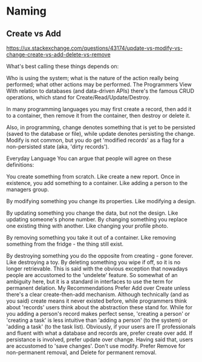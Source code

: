 # Naming

## Create vs Add

https://ux.stackexchange.com/questions/43174/update-vs-modify-vs-change-create-vs-add-delete-vs-remove

What's best calling these things depends on:

Who is using the system;
what is the nature of the action really being performed;
what other actions may be performed.
The Programmers View
With relation to databases (and data-driven APIs) there's the famous CRUD operations, which stand for Create/Read/Update/Destroy.

In many programming languages you may first create a record, then add it to a container, then remove it from the container, then destroy or delete it.

Also, in programming, change denotes something that is yet to be persisted (saved to the database or file), while update denotes persisting the change. Modify is not common, but you do get 'modified records' as a flag for a non-persisted state (aka, 'dirty records').

Everyday Language
You can argue that people will agree on these definitions:

You create something from scratch. Like create a new report.
Once in existence, you add something to a container. Like adding a person to the managers group.

By modifying something you change its properties. Like modifying a design.

By updating something you change the data, but not the design. Like updating someone's phone number.
By changing something you replace one existing thing with another. Like changing your profile photo.

By removing something you take it out of a container. Like removing something from the fridge - the thing still exist.

By destroying something you do the opposite from creating - gone forever. Like destroying a toy.
By deleting something you wipe if off, so it is no longer retrievable. This is said with the obvious exception that nowadays people are accustomed to the 'undelete' feature. So somewhat of an ambiguity here, but it is a standard in interfaces to use the term for permanent delation.
My Recommendations
Prefer Add over Create unless there's a clear create-then-add mechanism. Although technically (and as you said) create means it never existed before, while programmers think about 'records' users think about the abstraction these stand for. While for you adding a person's record makes perfect sense, 'creating a person' or 'creating a task' is less intuitive than 'adding a person' (to the system) or 'adding a task' (to the task list). Obviously, if your users are IT professionals and fluent with what a database and records are, prefer create over add.
If persistance is involved, prefer update over change. Having said that, users are accustomed to 'save changes'. Don't use modify.
Prefer Remove for non-permanent removal, and Delete for permanent removal.
